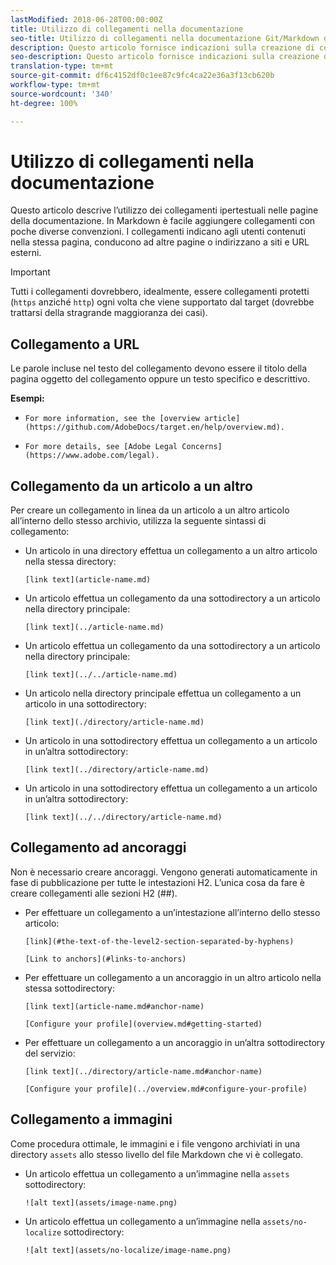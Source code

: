 ```yaml
---
lastModified: 2018-06-28T00:00:00Z
title: Utilizzo di collegamenti nella documentazione
seo-title: Utilizzo di collegamenti nella documentazione Git/Markdown di Adobe
description: Questo articolo fornisce indicazioni sulla creazione di collegamenti a contenuti e immagini.
seo-description: Questo articolo fornisce indicazioni sulla creazione di collegamenti a contenuti e immagini per la documentazione di Adobe.
translation-type: tm+mt
source-git-commit: df6c4152df0c1ee87c9fc4ca22e36a3f13cb620b
workflow-type: tm+mt
source-wordcount: '340'
ht-degree: 100%

---
```



# Utilizzo di collegamenti nella documentazione

Questo articolo descrive l’utilizzo dei collegamenti ipertestuali nelle pagine della documentazione. In Markdown è facile aggiungere collegamenti con poche diverse convenzioni. I collegamenti indicano agli utenti contenuti nella stessa pagina, conducono ad altre pagine o indirizzano a siti e URL esterni.

>[!IMPORTANT]
>Tutti i collegamenti dovrebbero, idealmente, essere collegamenti protetti (`https` anziché `http`) ogni volta che viene supportato dal target (dovrebbe trattarsi della stragrande maggioranza dei casi).

## Collegamento a URL

Le parole incluse nel testo del collegamento devono essere il titolo della pagina oggetto del collegamento oppure un testo specifico e descrittivo.

**Esempi:**

- `For more information, see the [overview article](https://github.com/AdobeDocs/target.en/help/overview.md).`

- `For more details, see [Adobe Legal Concerns](https://www.adobe.com/legal).`

## Collegamento da un articolo a un altro

Per creare un collegamento in linea da un articolo a un altro articolo all’interno dello stesso archivio, utilizza la seguente sintassi di collegamento:

- Un articolo in una directory effettua un collegamento a un altro articolo nella stessa directory:

   `[link text](article-name.md)`

- Un articolo effettua un collegamento da una sottodirectory a un articolo nella directory principale:

   `[link text](../article-name.md)`

- Un articolo effettua un collegamento da una sottodirectory a un articolo nella directory principale:

   `[link text](../../article-name.md)`

- Un articolo nella directory principale effettua un collegamento a un articolo in una sottodirectory:

   `[link text](./directory/article-name.md)`

- Un articolo in una sottodirectory effettua un collegamento a un articolo in un’altra sottodirectory:

   `[link text](../directory/article-name.md)`

- Un articolo in una sottodirectory effettua un collegamento a un articolo in un’altra sottodirectory:

   `[link text](../../directory/article-name.md)`

## Collegamento ad ancoraggi

Non è necessario creare ancoraggi. Vengono generati automaticamente in fase di pubblicazione per tutte le intestazioni H2. L’unica cosa da fare è creare collegamenti alle sezioni H2 (##).

- Per effettuare un collegamento a un’intestazione all’interno dello stesso articolo:

   `[link](#the-text-of-the-level2-section-separated-by-hyphens)`

   `[Link to anchors](#links-to-anchors)`

- Per effettuare un collegamento a un ancoraggio in un altro articolo nella stessa sottodirectory:

   `[link text](article-name.md#anchor-name)`

   `[Configure your profile](overview.md#getting-started)`

- Per effettuare un collegamento a un ancoraggio in un’altra sottodirectory del servizio:

   `[link text](../directory/article-name.md#anchor-name)`

   `[Configure your profile](../overview.md#configure-your-profile)`

## Collegamento a immagini

Come procedura ottimale, le immagini e i file vengono archiviati in una directory `assets` allo stesso livello del file Markdown che vi è collegato.

- Un articolo effettua un collegamento a un’immagine nella `assets` sottodirectory:

   `![alt text](assets/image-name.png)`

- Un articolo effettua un collegamento a un’immagine nella `assets/no-localize` sottodirectory:

   `![alt text](assets/no-localize/image-name.png)`
